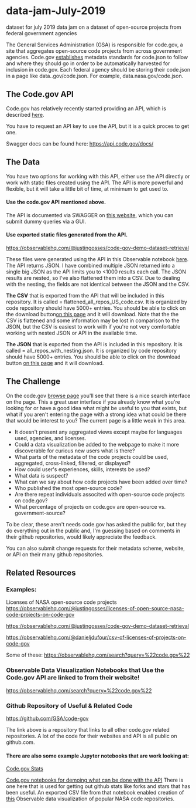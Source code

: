# data-jam-July-2019
dataset for july 2019 data jam on a dataset of open-source projects from federal government agencies

The General Services Administration (GSA) is responsible for code.gov, a site that aggregates open-source code projects from across government agencies. Code.gov <a href="https://www.code.gov/about/compliance/inventory-code">establishes</a> metadata standards for code.json to follow and where they should go in order to be automatically harvested for inclusion in code.gov. Each federal agency should be storing their code.json in a page like data.<agency name>.gov/code.json. For example, data.nasa.gov/code.json. 

## The Code.gov API
Code.gov has relatively recently started providing an API, which is described <a href="https://developers.code.gov/basics.html"> here</a>.

You have to request an API key to use the API, but it is a quick proces to get one.

Swagger docs can be found here: https://api.code.gov/docs/

## The Data

You have two options for working with this API, either use the API directly or work with static files created using the API. The API is more powerful and flexible, but it will take a little bit of time, at minimum to get used to.

#### Use the code.gov API mentioned above.

The API is documented via SWAGGER on <a href="https://api.code.gov/docs/#/repo/get_repos">this website</a>, which you can submit dummy queries via a GUI. 

#### Use exported static files generated from the API. 

https://observablehq.com/@justingosses/code-gov-demo-dataset-retrieval

These files were generated using the API in this Observable notebook <a href="https://observablehq.com/@justingosses/code-gov-demo-dataset-retrieval">here</a>. The API returns JSON. I have combined multiple JSON returned into a single big JSON as the API limits you to <1000 results each call. The JSON results are nested, so I've also flattened them into a CSV. Due to dealing with the nesting, the fields are not identical between the JSON and the CSV.

<b>The CSV</b> that is exported from the API that will be included in this repository. It is called = flattened_all_repos_US_code.csv. It is organized by code repository should have 5000+ entries. You should be able to click on the download button<a href="https://github.com/houstondatavis/data-jam-July-2019/blob/master/flattened_all_repos_US_code.csv">on this page</a> and it will download. Note that the the CSV is flattened and some information may be lost in comparison to the JSON, but the CSV is easiest to work with if you're not very comfortable working with nested JSON or API in the available time.

<b>The JSON</b> that is exported from the API is included in this repository. It is called = all_repos_with_nesting.json. It is organized by code repository should have 5000+ entries. You should be able to click on the download button <a href="https://github.com/houstondatavis/data-jam-July-2019/blob/master/all_repos_with_nesting.json"> on this page</a> and it will download.

## The Challenge
On the code.gov <a href="https://www.code.gov/browse-projects?page=1&size=10&sort=data_quality">browse page</a> you'll see that there is a nice search interface on the page. This a great user interface if you already know what you're looking for or have a good idea what might be useful to you that exists, but what if you aren't entering the page with a strong idea what could be there that would be interest to you? The current page is a little weak in this area. 
- It doesn't present any aggregated views except maybe for languages used, agencies, and licenses. 
- Could a data visualization be added to the webpage to make it more discoverable for curious new users what is there?
- What parts of the metadata of the code projects could be used, aggregated, cross-linked, filtered, or displayed?
- How could user's experiences, skills, interests be used?
- What data is suspect? 
- What can we say about how code projects have been added over time?
- Who published the most open-source code?
- Are there repeat individuals associted with open-source code projects on code.gov?
- What percentage of projects on code.gov are open-source vs. government-source?

To be clear, these aren't needs code.gov has asked the public for, but they do everything out in the public and, I'm guessing based on comments in their github repositories, would likely appreciate the feedback. 

You can also submit change requests for their metadata scheme, website, or API on their many github repositories. 


## Related Resources

### Examples:
Licenses of NASA open-source code projects
https://observablehq.com/@justingosses/licenses-of-open-source-nasa-code-projects-on-code-gov

https://observablehq.com/@justingosses/code-gov-demo-dataset-retrieval

https://observablehq.com/@danieljdufour/csv-of-licenses-of-projects-on-code-gov

Some of these: https://observablehq.com/search?query=%22code.gov%22

### Observable Data Visualization Notebooks that Use the Code.gov API are linked to from their website!

https://observablehq.com/search?query=%22code.gov%22

### Github Repository of Useful & Related Code
https://github.com/GSA/code-gov

The link above is a repository that links to all other code.gov related repositories. A lot of the code for their websites and API is all public on github.com.

#### There are also some example Jupyter notebooks that are work looking at:
 
<a href="https://github.com/GSA/code-gov-stats">Code.gov Stats</a>

<a href="https://github.com/GSA/code-gov-stats-jupyter-notebook"> Code.gov notebooks for demoing what can be done with the API</a> There is one here that is used for getting out github stats like forks and stars that has been useful. An exported CSV file from that notebook enabled creation of <a href="https://observablehq.com/@justingosses/public-engagement-with-nasas-open-source-code-projects-on-g">this</a> Observable data visualization of popular NASA code repositories. 

